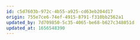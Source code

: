 ```yaml
---
id: c5d7603b-972c-4b55-a925-cd63eb204d17
origin: 755e7ce6-74ef-4915-8791-f310bb2562a1
updated_by: 7d709850-5c35-4065-be68-b627c348051d
updated_at: 1656548390
---
```

